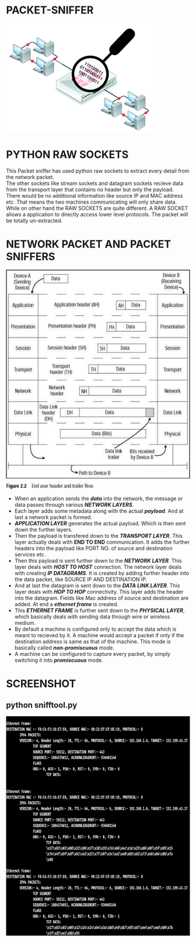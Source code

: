 # PACKET-SNIFFER
<img src='images/sniff.png' height=300 width=400>


# PYTHON RAW SOCKETS

This Packet sniffer has used python raw sockets to extract every detail from the network packet.</br>
The other sockets like stream sockets and datagram sockets recieve data from the transport layer that contains no header but only the payload.</br>
There would be no additional information like source IP and MAC address etc. That means the two machines communicating will only share data.</br>
While on other hand the RAW SOCKETS are quite different. A RAW SOCKET allows a application to directly access lower level protocols. The packet will be totally un-extracted.

# NETWORK PACKET AND PACKET SNIFFERS

<img src='images/osi.jpg' height=600 width=600>


* When an application sends the ***data*** into the network, the message or data passes through various ***NETWORK LAYERS***.
* Each layer adds some metadata along with the actual ***payload***. And at last a network packet is formed.
* ***APPLICATION LAYER*** generates the actual payload. Which is then sent down the further layers.
* Then the payload is transfered down to the ***TRANSPORT LAYER***. This layer actually deals with **END TO END** communication. It adds the further headers into the payload like PORT NO. of source and destination services etc.
* Then this payload is sent further down to the ***NETWORK LAYER***. This layer deals with ***HOST TO HOST*** connection.  The network layer deals with creating ***IP DATAGRAMS***. It is created by adding further header into the data packet, like SOURCE IP AND DESTINATION IP.
* And at last the datagram is sent down to the ***DATA LINK LAYER***. This layer deals with ***HOP TO HOP*** connectivity. This layer adds the header into the datagram. Fields like Mac address of source and destination are added. At end a ***ethernet frame*** is created.
* This ***ETHERNET FRAME*** is further sent down to the ***PHYSICAL LAYER***, which basically deals with sending data through wire or wireless medium.
* By default a machine is configured only to accept the data which is meant to recieved by it. A machine would accept a packet if only if the destination address is same as that of the machine. This mode is basically called ***non-promiscuous*** mode. 
* A machine can be configured to capture every packet, by simply switching it into ***promiscuous*** mode.

# SCREENSHOT
## python snifftool.py
<img src='images/screen.png'  height=600 width=600>

